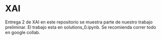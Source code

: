 # XAI
Entrega 2 de XAI en este repositorio se muestra parte de nuestro trabajo preliminar. El trabajo esta en solutions_0.ipynb. Se recomienda correr todo en google collab.